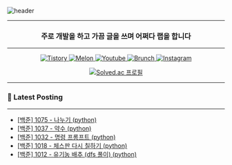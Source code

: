 ![header](https://capsule-render.vercel.app/api?type=waving&color=auto&height=300&section=header&text=Take%20Knowledge&fontSize=90&fontAlign=50)
<div align="center">

---

<h3 align="center"> 주로 개발을 하고 가끔 글을 쓰며 어쩌다 랩을 합니다 </h3>

---

<p align="center">
  <a href="https://takeknowledge.tistory.com/">
      <img alt="Tistory" src="https://img.shields.io/badge/tistory-000000?style=plastic&logo=tistory&logoColor=white"/>
  </a>
  <a href="https://www.melon.com/artist/timeline.htm?artistId=3233569">
      <img alt="Melon" src="https://img.shields.io/badge/Melon-00CD3C?style=plastic" />
  </a> 
   <a href="https://www.youtube.com/@nomelancholy/">
      <img alt="Youtube" src="https://img.shields.io/badge/youtube-FF0000?style=plastic&logo=youtube&logoColor=white"/>
  </a>
   <a href="https://www.melon.com/artist/timeline.htm?artistId=3233569">
      <img alt="Brunch" src="https://img.shields.io/badge/Brunch-1E191A?style=plastic" />
  </a> 
  <a href="https://www.instagram.com/takeknowledge/">
      <img alt="Instagram" src="https://img.shields.io/badge/Instagram-E4405F?style=plastic&logo=instagram&logoColor=white"/>
  </a>
</p>

  
[![Solved.ac
프로필](http://mazassumnida.wtf/api/v2/generate_badge?boj=nomelancholy)](https://solved.ac/nomelancholy)
</div>

---

### 🚀 Latest Posting

---

<!-- BLOG-POST-LIST:START -->
- [[백준] 1075 - 나누기 &lpar;python&rpar;](https://takeknowledge.tistory.com/158)
- [[백준] 1037 - 약수 &lpar;python&rpar;](https://takeknowledge.tistory.com/157)
- [[백준] 1032 - 명령 프롬프트 &lpar;python&rpar;](https://takeknowledge.tistory.com/156)
- [[백준] 1018 - 체스판 다시 칠하기 &lpar;python&rpar;](https://takeknowledge.tistory.com/155)
- [[백준] 1012 - 유기농 배추 &lpar;dfs 풀이&rpar; &lpar;python&rpar;](https://takeknowledge.tistory.com/154)
<!-- BLOG-POST-LIST:END -->

